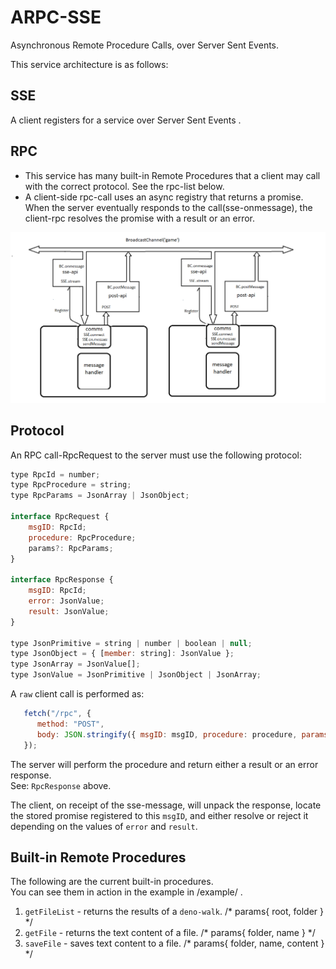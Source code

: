 # ARPC-SSE
Asynchronous Remote Procedure Calls, over Server Sent Events.

This service architecture is as follows:
## SSE
A client registers for a service over Server Sent Events .        

  
## RPC
  * This service has many built-in Remote Procedures that a client may call with the correct protocol. See the rpc-list below.
  * A client-side rpc-call uses an async registry that returns a promise. When the server eventually responds to the call(sse-onmessage), the client-rpc resolves the promise with a result or an error. 
 
 ![rpc](SSE-BC.png)
  
  ## Protocol
  An RPC call-RpcRequest to the server must use the following protocol:
```js
type RpcId = number;
type RpcProcedure = string;
type RpcParams = JsonArray | JsonObject;

interface RpcRequest {
    msgID: RpcId;
    procedure: RpcProcedure;
    params?: RpcParams;
}

interface RpcResponse {
    msgID: RpcId;
    error: JsonValue;
    result: JsonValue;
}

type JsonPrimitive = string | number | boolean | null;
type JsonObject = { [member: string]: JsonValue };
type JsonArray = JsonValue[];
type JsonValue = JsonPrimitive | JsonObject | JsonArray;
```
A `raw` client call is performed as:
```js
   fetch("/rpc", {
      method: "POST",
      body: JSON.stringify({ msgID: msgID, procedure: procedure, params: params }),
   });
```
The server will perform the procedure and return either a result or an error response.    
See: `RpcResponse` above.
     
The client, on receipt of the sse-message, will unpack the response, locate the stored promise registered to this `msgID`, and either resolve or reject it depending on the values of `error` and `result`.


## Built-in Remote Procedures
The following are the current built-in procedures.    
You can see them in action in the example in /example/ .
 1. `getFileList` - returns the results of a `deno-walk`. /* params{ root, folder } */
 2. `getFile` - returns the text content of a file.       /* params{ folder, name } */
 3. `saveFile` - saves text content to a file.            /* params{ folder, name, content } */
